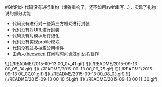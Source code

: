 #GiftPick
代码没有进行重构（懒得重构了，还不如用swift重写...），实现了礼物说的部分功能

- 代码没有进行对一些第三方框架进行封装
- 代码没有对URL进行封装
- 代码没有对模块进行细化
- 代码没有实现profile模块
- 代码没有过多抽取公用控件
- 由两人([heeween](https://github.com/heeween/heeween.github.io))在闲暇时间通过git远程协作

![](./README/2015-09-13 00_04_41.gif)
![](./README/2015-09-13 00_05_36.gif)
![](./README/2015-09-13 00_06_25.gif)
![](./README/2015-09-13 00_07_01.gif)
![](./README/2015-09-13 00_08_03.gif)
![](./README/2015-09-13 00_10_51.gif)
![](./README/2015-09-13 00_11_30.gif)
